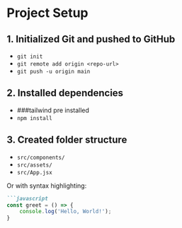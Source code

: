 # Project Setup

## 1. Initialized Git and pushed to GitHub

- `git init`
- `git remote add origin <repo-url>`
- `git push -u origin main`

## 2. Installed dependencies
- ###tailwind pre installed
- `npm install`

## 3. Created folder structure

- `src/components/`
- `src/assets/`
- `src/App.jsx`

Or with syntax highlighting:
```md
```javascript
const greet = () => {
    console.log('Hello, World!');
}